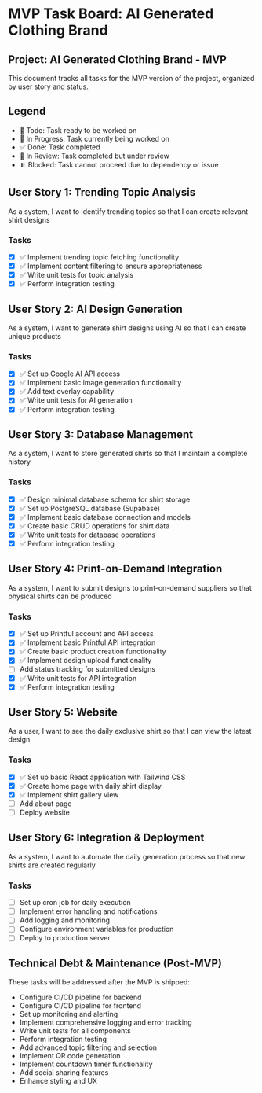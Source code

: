 # MVP Task Board: AI Generated Clothing Brand

## Project: AI Generated Clothing Brand - MVP

This document tracks all tasks for the MVP version of the project, organized by user story and status.

## Legend
- 🔧 Todo: Task ready to be worked on
- 🚧 In Progress: Task currently being worked on
- ✅ Done: Task completed
- 🔄 In Review: Task completed but under review
- ⏸️ Blocked: Task cannot proceed due to dependency or issue

## User Story 1: Trending Topic Analysis
As a system, I want to identify trending topics so that I can create relevant shirt designs

### Tasks
- [x] ✅ Implement trending topic fetching functionality
- [x] ✅ Implement content filtering to ensure appropriateness
- [x] ✅ Write unit tests for topic analysis
- [x] ✅ Perform integration testing

## User Story 2: AI Design Generation
As a system, I want to generate shirt designs using AI so that I can create unique products

### Tasks
- [x] ✅ Set up Google AI API access
- [x] ✅ Implement basic image generation functionality
- [x] ✅ Add text overlay capability
- [x] ✅ Write unit tests for AI generation
- [x] ✅ Perform integration testing

## User Story 3: Database Management
As a system, I want to store generated shirts so that I maintain a complete history

### Tasks
- [x] ✅ Design minimal database schema for shirt storage
- [x] ✅ Set up PostgreSQL database (Supabase)
- [x] ✅ Implement basic database connection and models
- [x] ✅ Create basic CRUD operations for shirt data
- [x] ✅ Write unit tests for database operations
- [x] ✅ Perform integration testing

## User Story 4: Print-on-Demand Integration
As a system, I want to submit designs to print-on-demand suppliers so that physical shirts can be produced

### Tasks
- [x] ✅ Set up Printful account and API access
- [x] ✅ Implement basic Printful API integration
- [x] ✅ Create basic product creation functionality
- [x] ✅ Implement design upload functionality
- [ ] Add status tracking for submitted designs
- [x] ✅ Write unit tests for API integration
- [x] ✅ Perform integration testing

## User Story 5: Website
As a user, I want to see the daily exclusive shirt so that I can view the latest design

### Tasks
- [x] ✅ Set up basic React application with Tailwind CSS
- [x] ✅ Create home page with daily shirt display
- [x] ✅ Implement shirt gallery view
- [ ] Add about page
- [ ] Deploy website

## User Story 6: Integration & Deployment
As a system, I want to automate the daily generation process so that new shirts are created regularly

### Tasks
- [ ] Set up cron job for daily execution
- [ ] Implement error handling and notifications
- [ ] Add logging and monitoring
- [ ] Configure environment variables for production
- [ ] Deploy to production server

## Technical Debt & Maintenance (Post-MVP)
These tasks will be addressed after the MVP is shipped:
- Configure CI/CD pipeline for backend
- Configure CI/CD pipeline for frontend
- Set up monitoring and alerting
- Implement comprehensive logging and error tracking
- Write unit tests for all components
- Perform integration testing
- Add advanced topic filtering and selection
- Implement QR code generation
- Implement countdown timer functionality
- Add social sharing features
- Enhance styling and UX
